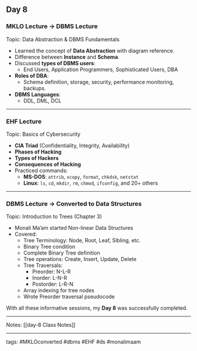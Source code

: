 ## Day 8

### MKLO Lecture → DBMS Lecture
Topic: Data Abstraction & DBMS Fundamentals
- Learned the concept of **Data Abstraction** with diagram reference.
- Difference between **Instance** and **Schema**.
- Discussed **types of DBMS users**:
    - End Users, Application Programmers, Sophisticated Users, DBA
- **Roles of DBA**:
    - Schema definition, storage, security, performance monitoring, backups.
- **DBMS Languages**:
    - DDL, DML, DCL

___
### EHF Lecture
Topic: Basics of Cybersecurity
- **CIA Triad** (Confidentiality, Integrity, Availability)
- **Phases of Hacking**
- **Types of Hackers**
- **Consequences of Hacking**
- Practiced commands:
    - **MS-DOS**: `attrib`, `xcopy`, `format`, `chkdsk`, `netstat`
    - **Linux**: `ls`, `cd`, `mkdir`, `rm`, `chmod`, `ifconfig`, and 20+ others

___
### DBMS Lecture → Converted to Data Structures
Topic: Introduction to Trees (Chapter 3)
- Monali Ma’am started Non-linear Data Structures
- Covered:
    - Tree Terminology: Node, Root, Leaf, Sibling, etc.
    - Binary Tree condition
    - Complete Binary Tree definition
    - Tree operations: Create, Insert, Update, Delete
    - Tree Traversals:
        - Preorder: N-L-R
        - Inorder: L-N-R
        - Postorder: L-R-N
    - Array indexing for tree nodes
    - Wrote Preorder traversal pseudocode

With all these informative sessions, my **Day 8** was successfully completed.
___
Notes:
[[day-8 Class Notes]]
___
tags:
#MKLOconverted #dbms #EHF #ds #monalimaam 